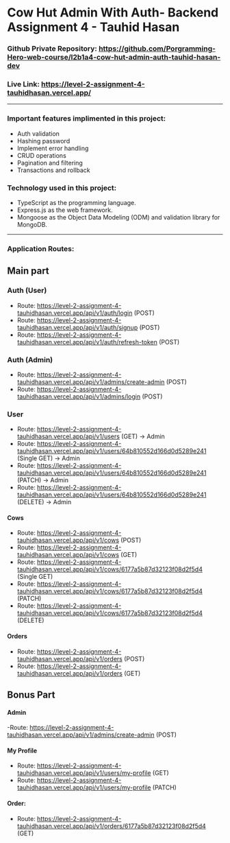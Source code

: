 # Cow Hut Admin With Auth- Backend Assignment 4 - Tauhid Hasan

### Github Private Repository: https://github.com/Porgramming-Hero-web-course/l2b1a4-cow-hut-admin-auth-tauhid-hasan-dev
### Live Link: https://level-2-assignment-4-tauhidhasan.vercel.app/
---
### Important features implimented in this project:

- Auth validation
- Hashing password
- Implement error handling
- CRUD operations
- Pagination and filtering
- Transactions and rollback

### Technology used in this project:

- TypeScript as the programming language.
- Express.js as the web framework.
- Mongoose as the Object Data Modeling (ODM) and validation library for MongoDB.
---
### Application Routes:
  
  ## Main part
  
   ### Auth (User)
   - Route: https://level-2-assignment-4-tauhidhasan.vercel.app/api/v1/auth/login (POST)
   - Route: https://level-2-assignment-4-tauhidhasan.vercel.app/api/v1/auth/signup (POST)
   - Route:  https://level-2-assignment-4-tauhidhasan.vercel.app/api/v1/auth/refresh-token (POST)

   ### Auth (Admin)
   - Route: https://level-2-assignment-4-tauhidhasan.vercel.app/api/v1/admins/create-admin (POST)
   - Route: https://level-2-assignment-4-tauhidhasan.vercel.app/api/v1/admins/login (POST)
   
   ### User
   - Route: https://level-2-assignment-4-tauhidhasan.vercel.app/api/v1/users (GET) → Admin
   - Route: https://level-2-assignment-4-tauhidhasan.vercel.app/api/v1/users/64b810552d166d0d5289e241 (Single GET) → Admin
   - Route: https://level-2-assignment-4-tauhidhasan.vercel.app/api/v1/users/64b810552d166d0d5289e241 (PATCH) → Admin
   - Route: https://level-2-assignment-4-tauhidhasan.vercel.app/api/v1/users/64b810552d166d0d5289e241 (DELETE) → Admin

   #### Cows
   - Route: https://level-2-assignment-4-tauhidhasan.vercel.app/api/v1/cows (POST)
   - Route: https://level-2-assignment-4-tauhidhasan.vercel.app/api/v1/cows (GET)
   - Route: https://level-2-assignment-4-tauhidhasan.vercel.app/api/v1/cows/6177a5b87d32123f08d2f5d4 (Single GET) 
   - Route: https://level-2-assignment-4-tauhidhasan.vercel.app/api/v1/cows/6177a5b87d32123f08d2f5d4 (PATCH) 
   - Route: https://level-2-assignment-4-tauhidhasan.vercel.app/api/v1/cows/6177a5b87d32123f08d2f5d4 (DELETE) 

   #### Orders
   - Route: https://level-2-assignment-4-tauhidhasan.vercel.app/api/v1/orders (POST)
   - Route: https://level-2-assignment-4-tauhidhasan.vercel.app/api/v1/orders (GET)

 ## Bonus Part

#### Admin
   -Route: https://level-2-assignment-4-tauhidhasan.vercel.app/api/v1/admins/create-admin (POST)

#### My Profile
- Route: https://level-2-assignment-4-tauhidhasan.vercel.app/api/v1/users/my-profile (GET)
- Route: https://level-2-assignment-4-tauhidhasan.vercel.app/api/v1/users/my-profile (PATCH)

#### Order:
 - Route: https://level-2-assignment-4-tauhidhasan.vercel.app/api/v1/orders/6177a5b87d32123f08d2f5d4 (GET)
